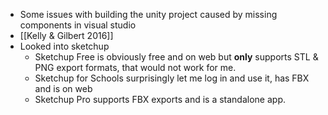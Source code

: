 - Some issues with building the unity project caused by missing components in visual studio
- [[Kelly & Gilbert 2016]]
- Looked into sketchup
	- Sketchup Free is obviously free and on web but **only** supports STL & PNG export formats, that would not work for me.
	- Sketchup for Schools surprisingly let me log in and use it, has FBX and is on web
	- Sketchup Pro supports FBX exports and is a standalone app.